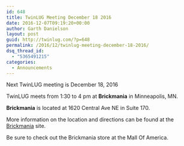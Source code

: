```yaml
---
id: 648
title: TwinLUG Meeting December 18 2016
date: 2016-12-07T09:19:20+00:00
author: Garth Danielson
layout: post
guid: http://twinlug.com/?p=648
permalink: /2016/12/twinlug-meeting-december-18-2016/
dsq_thread_id:
  - "5365491215"
categories:
  - Announcements
---
```

Next TwinLUG meeting is December 18, 2016

TwinLUG meets from 1:30 to 4 pm at **Brickmania** in Minneapolis, MN.

**Brickmania** is located at 1620 Central Ave NE in Suite 170.

More information on the location and directions can be found at the [Brickmania](http://brickmaniatoys.com/directions/) site.

Be sure to check out the Brickmania store at the Mall Of America.